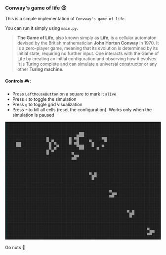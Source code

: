 ### Conway's game of life :heart_eyes:
This is a simple implementation of `Convway's game of life`.

You can run it simply using `main.py`.
> **The Game of Life**, also known simply as **Life**, is a cellular automaton devised by the British mathematician **John Horton Conway** in 1970. It is a zero-player game, meaning that its evolution is determined by its initial state, requiring no further input. One interacts with the Game of Life by creating an initial configuration and observing how it evolves. It is Turing complete and can simulate a universal constructor or any other **Turing machine**.

#### **Controls :video_game: :**
- Press `LeftMouseButton` on a square to mark it `alive`
- Press `s` to toggle the simulation
- Press `g` to toggle grid visualization
- Press `r` to kill all cells (reset the configuration). Works only when the simulation is paused

![Simple glider generator](sample_of_life.jpg)

Go nuts :chestnut:

